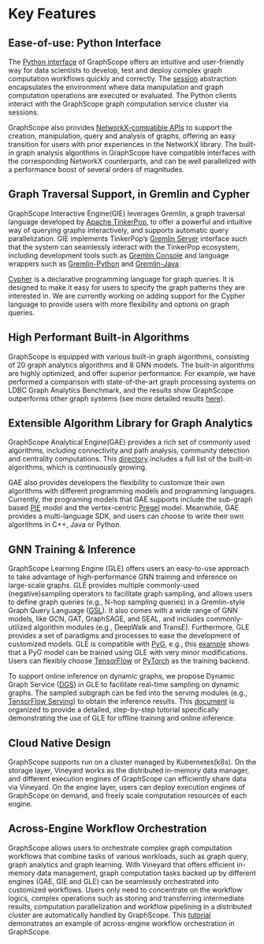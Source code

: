 # Key Features

## Ease-of-use: Python Interface

The [Python interface](https://graphscope.io/docs/latest/reference/python_index.html) of GraphScope offers an intuitive and user-friendly way for data scientists to develop, test and deploy complex graph computation workflows quickly and correctly. The [session](https://graphscope.io/docs/latest/reference/session.html#session-object) abstraction encapsulates the environment where data manipulation and graph computation operations are executed or evaluated. The Python clients interact with the GraphScope graph computation service cluster via sessions. 

GraphScope also provides [NetworkX-compatible APIs](https://graphscope.io/docs/reference/networkx/index.html) to support the creation, manipulation, query and analysis of graphs, offering an easy transition for users with prior experiences in the NetworkX library. The built-in graph analysis algorithms in GraphScope have compatible interfaces with the corresponding NetworkX counterparts, and can be well parallelized with a performance boost of several orders of magnitudes.

## Graph Traversal Support, in Gremlin and Cypher

GraphScope Interactive Engine(GIE) leverages Gremlin, a graph traversal language developed by [Apache TinkerPop](https://tinkerpop.apache.org/), to offer a powerful and intuitive way of querying graphs interactively, and supports automatic query parallelization. GIE implements TinkerPop’s [Gremlin Server](https://tinkerpop.apache.org/docs/current/reference/#gremlin-server) interface such that the system can seamlessly interact with the TinkerPop ecosystem, including development tools such as [Gremlin Console](https://tinkerpop.apache.org/docs/current/tutorials/the-gremlin-console/) and language wrappers such as [Gremlin-Python](https://pypi.org/project/gremlinpython/) and [Gremlin-Java](https://tinkerpop.apache.org/docs/current/reference/#gremlin-java).

[Cypher](https://neo4j.com/developer/cypher/) is a declarative programming language for graph queries. It is designed to make it easy for users to specify the graph patterns they are interested in. We are currently working on adding support for the Cypher language to provide users with more flexibility and options on graph queries. 

## High Performant Built-in Algorithms
GraphScope is equipped with various built-in graph algorithms, consisting of 20 graph analytics algorithms and 8 GNN models. The built-in algorithms are highly optimized, and offer superior performance. For example, we have performed a comparison with state-of-the-art graph processing systems on LDBC Graph Analytics Benchmark, and the results show GraphScope outperforms other graph systems (see more detailed results [here]([https://github.com/alibaba/libgrape-lite/blob/master/Performance.md)).



## Extensible Algorithm Library for Graph Analytics 

GraphScope Analytical Engine(GAE) provides a rich set of commonly used algorithms, including connectivity and path analysis, community detection and centrality computations. This [directory](https://github.com/alibaba/GraphScope/tree/main/analytical_engine/apps) includes a full list of the built-in algorithms, which is continuously growing.

GAE also provides developers the flexibility to customize their own algorithms with different programming models and programming languages. Currently, the programing models that GAE supports include the sub-graph based [PIE](https://dl.acm.org/doi/10.1145/3282488) model and the vertex-centric [Pregel](https://dl.acm.org/doi/10.1145/1807167.1807184) model. Meanwhile, GAE provides a multi-language SDK, and users can choose to write their own algorithms in C++, Java or Python.

## GNN Training & Inference

GraphScope Learning Engine (GLE) offers users an easy-to-use approach to take advantage of high-performance GNN training and inference on large-scale graphs. GLE provides multiple commonly-used (negative)sampling operators to facilitate graph sampling, and allows users to define graph queries (e.g., N-hop sampling queries) in a Gremlin-style Graph Query Language ([GSL](https://graph-learn.readthedocs.io/en/latest/zh_CN/gl/graph/gsl.html)). It also comes with a wide range of GNN models, like GCN, GAT, GraphSAGE, and SEAL, and includes commonly-utilized algorithm modules (e.g., DeepWalk and TransE). Furthermore, GLE provides a set of paradigms and processes to ease the development of customized models. GLE is compatible with [PyG](https://github.com/pyg-team/pytorch_geometric), e.g., this [example](https://github.com/alibaba/graph-learn/tree/66229a6dcf7b45a340a39ff9d0796ec11bf78d79/graphlearn/examples/pytorch/gcn) shows that a PyG model can be trained using GLE with very minor modifications. Users can flexibly choose [TensorFlow](https://github.com/tensorflow/tensorflow) or [PyTorch](https://github.com/pytorch/pytorch) as the training backend.

To support online inference on dynamic graphs, we propose Dynamic Graph Service ([DGS](https://graph-learn.readthedocs.io/en/latest/en/dgs/intro.html)) in GLE to facilitate real-time sampling on dynamic graphs. The sampled subgraph can be fed into the serving modules (e.g., [TensorFlow Serving](https://github.com/tensorflow/serving)) to obtain the inference results. This [document](https://graph-learn.readthedocs.io/en/latest/en/dgs/tutorial.html#prepare-data) is organized to provide a detailed, step-by-step tutorial specifically demonstrating the use of GLE for offline training and online inference.


## Cloud Native Design
GraphScope supports run on a cluster managed by Kubernetes(k8s). On the storage layer, Vineyard works as the distributed in-memory data manager, and different execution engines of GraphScope can efficiently share data via Vineyard. On the engine layer, users can deploy execution engines of GraphScope on demand, and freely scale computation resources of each engine. 

## Across-Engine Workflow Orchestration

GraphScope allows users to orchestrate complex graph computation workflows that combine tasks of various workloads, such as graph query, graph analytics and graph learning. With Vineyard that offers efficient in-memory data management, graph computation tasks backed up by different engines (GAE, GIE and GLE) can be seamlessly orchestrated into customized workflows. Users only need to concentrate on the workflow logics, complex operations such as storing and transferring intermediate results, computation parallelization and workflow pipelining in a distributed cluster are automatically handled by GraphScope. This [tutorial](https://nbviewer.org/github/alibaba/GraphScope/blob/main/tutorials/01_node_classification_on_citation.ipynb) demonstrates an example of across-engine workflow orchestration in GraphScope.
